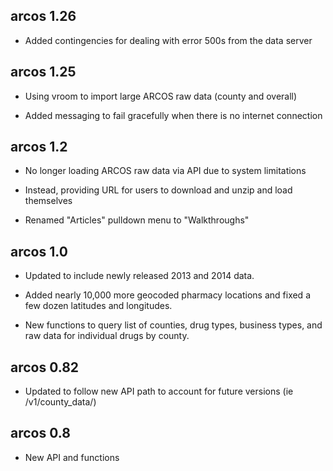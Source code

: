 arcos 1.26
-------------------------------------------------------

* Added contingencies for dealing with error 500s from the data server


arcos 1.25
-------------------------------------------------------

* Using vroom to import large ARCOS raw data (county and overall)

* Added messaging to fail gracefully when there is no internet connection

arcos 1.2
-------------------------------------------------------

* No longer loading ARCOS raw data via API due to system limitations

* Instead, providing URL for users to download and unzip and load themselves

* Renamed "Articles" pulldown menu to "Walkthroughs"

arcos 1.0
-------------------------------------------------------

* Updated to include newly released 2013 and 2014 data.

* Added nearly 10,000 more geocoded pharmacy locations and fixed a few dozen latitudes and longitudes.

* New functions to query list of counties, drug types, business types, and raw data for individual drugs by county.

arcos 0.82
-------------------------------------------------------

* Updated to follow new API path to account for future versions (ie /v1/county_data/)

arcos 0.8
-------------------------------------------------------

* New API and functions
